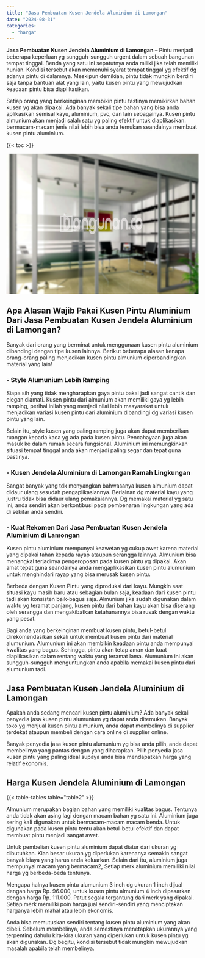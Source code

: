 ```yaml
---
title: "Jasa Pembuatan Kusen Jendela Aluminium di Lamongan"
date: "2024-08-31"
categories: 
  - "harga"
---
```


**Jasa Pembuatan Kusen Jendela Aluminium di Lamongan** – Pintu menjadi beberapa keperluan yg sungguh-sungguh urgent dalam sebuah bangunan tempat tinggal. Benda yang satu ini sepatutnya anda miliki jika telah memiliki hunian. Kondisi tersebut akan memenuhi syarat tempat tinggal yg efektif dg adanya pintu di dalamnya. Meskipun demikian, pintu tidak mungkin berdiri saja tanpa bantuan alat yang lain, yaitu kusen pintu yang mewujudkan keadaan pintu bisa diaplikasikan.

Setiap orang yang berkeinginan membikin pintu tastinya memikirkan bahan kusen yg akan dipakai. Ada banyak sekali tipe bahan yang bisa anda aplikasikan semisal kayu, aluminium, pvc, dan lain sebagainya. Kusen pintu almunium akan menjadi salah satu yg paling efektif untuk diaplikasikan. bermacam-macam jenis nilai lebih bisa anda temukan seandainya membuat kusen pintu aluminium.

{{< toc >}}

![Jasa Pembuatan Kusen Jendela Aluminium di Lamongan](/images/harga-kusen-jendela-alumunium-43.png)

## Apa Alasan Wajib Pakai Kusen Pintu Aluminium Dari Jasa Pembuatan Kusen Jendela Aluminium di Lamongan?

Banyak dari orang yang berminat untuk menggunaan kusen pintu aluminium dibandingi dengan tipe kusen lainnya. Berikut beberapa alasan kenapa orang-orang paling menjadikan kusen pintu almunium diperbandingkan material yang lain!

### \- Style Alumunium Lebih Ramping

Siapa sih yang tidak mengharapkan gaya pintu bakal jadi sangat cantik dan elegan diamati. Kusen pintu dari almunium akan memiliki gaya yg lebih ramping, perihal inilah yang menjadi nilai lebih masyarakat untuk menjadikan variasi kusen pintu dari aluminium dibandingi dg variasi kusen pintu yang lain.

Selain itu, style kusen yang paling ramping juga akan dapat memberikan ruangan kepada kaca yg ada pada kusen pintu. Pencahayaan juga akan masuk ke dalam rumah secara fungsional. Aluminium ini memungkinkan situasi tempat tinggal anda akan menjadi paling segar dan tepat guna pastinya.

### \- Kusen Jendela Aluminium di Lamongan Ramah Lingkungan

Sangat banyak yang tdk menyangkan bahwasanya kusen almunium dapat didaur ulang sesudah pengaplikasiannya. Berlainan dg material kayu yang justru tidak bisa didaur ulang pemakaiannya. Dg memakai material yg satu ini, anda sendiri akan berkontibusi pada pembenaran lingkungan yang ada di sekitar anda sendiri.

### \- Kuat Rekomen Dari Jasa Pembuatan Kusen Jendela Aluminium di Lamongan

Kusen pintu aluminium mempunyai keawetan yg cukup awet karena material yang dipakai tahan kepada rayap ataupun serangga lainnya. Almunium bisa menangkal terjadinya pengeroposan pada kusen pintu yg dipakai. Akan amat tepat guna seandainya anda mengaplikasikan kusen pintu alumunium untuk menghindari rayap yang bisa merusak kusen pintu.

Berbeda dengan Kusen Pintu yang diproduksi dari kayu. Mungkin saat situasi kayu masih baru atau sebagian bulan saja, keadaan dari kusen pintu tadi akan konsisten baik-bagus saja. Almunium jika sudah digunakan dalam waktu yg teramat panjang, kusen pintu dari bahan kayu akan bisa diserang oleh serangga dan mengakibatkan ketahanannya bisa rusak dengan waktu yang pesat.

Bagi anda yang berkeinginan membuat kusen pintu, betul-betul direkomendasikan sekali untuk membuat kusen pintu dari material alumunium. Alumunium ini akan membikin keadaan pintu anda mempunyai kwalitas yang bagus. Sehingga, pintu akan tetap aman dan kuat diaplikasikan dalam rentang waktu yang teramat lama. Alumunium ini akan sungguh-sungguh menguntungkan anda apabila memakai kusen pintu dari alumunium tadi.

## Jasa Pembuatan Kusen Jendela Aluminium di Lamongan

Apakah anda sedang mencari kusen pintu aluminium? Ada banyak sekali penyedia jasa kusen pintu alumunium yg dapat anda ditemukan. Banyak toko yg menjual kusen pintu almunium, anda dapat membelinya di supplier terdekat ataupun membeli dengan cara online di supplier online.

Banyak penyedia jasa kusen pintu alumunium yg bisa anda pilih, anda dapat membelinya yang pantas dengan yang diharapkan. Pilih penyedia jasa kusen pintu yang paling ideal supaya anda bisa mendapatkan harga yang relatif ekonomis.

## Harga Kusen Jendela Aluminium di Lamongan

{{< table-tables table="table2" >}}

Almunium merupakan bagian bahan yang memiliki kualitas bagus. Tentunya anda tidak akan asing lagi dengan macam bahan yg satu ini. Aluminium juga sering kali digunakan untuk bermacam-macam macam benda. Untuk digunakan pada kusen pintu tentu akan betul-betul efektif dan dapat membuat pintu menjadi sangat awet.

Untuk pembelian kusen pintu aluminium dapat diatur dari ukuran yg dibutuhkan. Kian besar ukuran yg diperlukan karenanya semakin sangat banyak biaya yang harus anda keluarkan. Selain dari itu, aluminium juga mempunyai macam yang bermacam2, Setiap merk aluminium memiliki nilai harga yg berbeda-beda tentunya.

Mengapa halnya kusen pintu alumunium 3 inch dg ukuran 1 inch dijual dengan harga Rp. 96.000, untuk kusen pintu almunium 4 inch dipasarkan dengan harga Rp. 111.000. Patut segala tergantung dari merk yang dipakai. Setiap merk memiliki poin harga jual sendiri-sendiri yang menciptakan harganya lebih mahal atau lebih ekonomis.

Anda bisa memutuskan sendiri tentang kusen pintu aluminium yang akan dibeli. Sebelum membelinya, anda semestinya menetapkan ukurannya yang terpenting dahulu kira-kira ukuran yang diperlukan untuk kusen pintu yg akan digunakan. Dg begitu, kondisi tersebut tidak mungkin mewujudkan masalah apabila telah membelinya.
